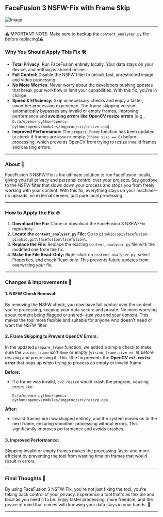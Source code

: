 ## FaceFusion 3 NSFW-Fix with Frame Skip
![Image](https://github.com/user-attachments/assets/1f859424-0509-488d-84a2-bb7da15b4694)


---
⚠️IMPORTANT NOTE: Make sure to backup the `content_analyser.py` file before replacing!⚠️


### **Why You Should Apply This Fix 🛠️**
- **Total Privacy:** Run FaceFusion entirely locally. Your data stays on your device, and nothing is shared online.
- **Full Control:** Disable the NSFW filter to unlock fast, unrestricted image and video processing.
- **No More Worries:** Never worry about the developers pushing updates that break your workflow or limit your capabilities. With this fix, you're in charge.
- **Speed & Efficiency:** Skip unnecessary checks and enjoy a faster, smoother processing experience. The frame skipping version automatically bypasses any invalid or empty frames, improving performance and **avoiding 
   errors like OpenCV resize errors** (e.g., `D:/a/opencv-python/opencv-python/opencv/modules/imgproc/src/resize.cpp`).
- **Improved Performance:** The `prepare_frame` function has been updated to check if frames are `None` or empty (`frame.size == 0`) before processing, which prevents OpenCV from trying to resize invalid frames and causing errors.

---

### **About 🌟**
FaceFusion 3 NSFW-Fix is the ultimate solution to run FaceFusion locally, giving you full privacy and personal control over your projects. Say goodbye to the NSFW filter that slows down your process and stops you from freely working with your content. With this fix, everything stays on your machine—no uploads, no external servers, just pure local processing.

---

### **How to Apply the Fix 🔥**
1. **Download the Fix:** Clone or download the FaceFusion 3 NSFW-Fix repository.
2. **Locate the `content_analyser.py` File:** Go to `pinokio\api\facefusion-pinokio.git\facefusion\facefusion\`.
3. **Replace the File:** Replace the existing `content_analyser.py` file with the modified one from the fix.
4. **Make the File Read-Only:** Right-click on `content_analyser.py`, select Properties, and check Read-only. This prevents future updates from overwriting your fix.

---

### **Changes & Improvements 🔧**

#### **1. NSFW Check Removal:**
By removing the NSFW check, you now have full control over the content you're processing, keeping your data secure and private. No more worrying about content being flagged or shared—just you and your content. This makes the tool more flexible and suitable for anyone who doesn't need or want the NSFW filter.

#### **2. Frame Skipping to Prevent OpenCV Errors:**
In the updated `prepare_frame` function, we added a simple check to make sure the `vision_frame` isn't `None` or empty (`vision_frame.size == 0`) before resizing and processing it. This little fix prevents the **OpenCV `cv2.resize` error** that pops up when trying to process an empty or invalid frame. 

**Before:**
- If a frame was invalid, `cv2.resize` would crash the program, causing errors like:
  ```
  D:/a/opencv-python/opencv-python/opencv/modules/imgproc/src/resize.cpp
  ```
  
**After:**
- Invalid frames are now skipped entirely, and the system moves on to the next frame, ensuring smoother processing without errors. This significantly improves performance and avoids crashes.

#### **3. Improved Performance:**
Skipping invalid or empty frames makes the processing faster and more efficient by preventing the tool from wasting time on frames that would result in errors.

---

### **Final Thoughts 🤩**
By using FaceFusion 3 NSFW-Fix, you're not just fixing the tool, you're taking back control of your privacy. Experience a tool that's as flexible and local as you need it to be. Enjoy faster processing, more freedom, and the peace of mind that comes with knowing your data stays in your hands. 💪

---
